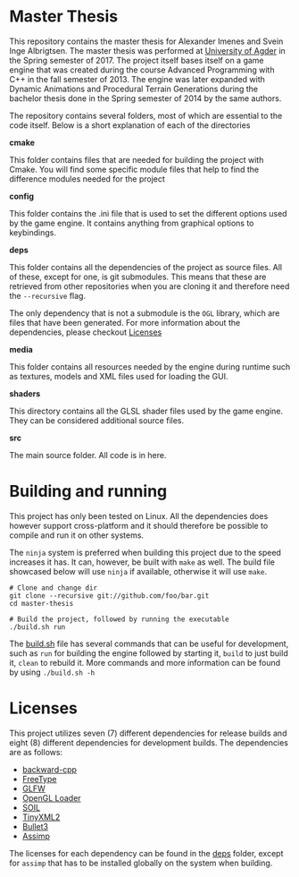 # Master Thesis

This repository contains the master thesis for Alexander Imenes and Svein Inge Albrigtsen. The master thesis was performed at [University of Agder](http://uia.no) in the Spring semester of 2017. The project itself bases itself on a game engine that was created during the course Advanced Programming with C++ in the fall semester of 2013. The engine was later expanded with Dynamic Animations and Procedural Terrain Generations during the bachelor thesis done in the Spring semester of 2014 by the same authors.

The repository contains several folders, most of which are essential to the code itself. Below is a short explanation of each of the directories

**cmake**

This folder contains files that are needed for building the project with Cmake. You will find some specific module files that help to find the difference modules needed for the project

**config**

This folder contains the .ini file that is used to set the different options used by the game engine. It contains anything from graphical options to keybindings.

**deps**

This folder contains all the dependencies of the project as source files. All of these, except for one, is git submodules. This means that these are retrieved from other repositories when you are cloning it and therefore need the `--recursive` flag.

The only dependency that is not a submodule is the `OGL` library, which are files that have been generated. For more information about the dependencies, please checkout [Licenses](#licenses)

**media**

This folder contains all resources needed by the engine during runtime such as textures, models and XML files used for loading the GUI.

**shaders**

This directory contains all the GLSL shader files used by the game engine. They can be considered additional source files.

**src**

The main source folder. All code is in here.

# Building and running

This project has only been tested on Linux. All the dependencies does however support cross-platform and it should therefore be possible to compile and run it on other systems.

The `ninja` system is preferred when building this project due to the speed increases it has. It can, however, be built with `make` as well. The build file showcased below will use `ninja` if available, otherwise it will use `make`.

```
# Clone and change dir
git clone --recursive git://github.com/foo/bar.git
cd master-thesis

# Build the project, followed by running the executable
./build.sh run
```

The [build.sh](./build.sh) file has several commands that can be useful for development, such as `run` for building the engine followed by starting it, `build` to just build it, `clean` to rebuild it. More commands and more information can be found by using `./build.sh -h`

# Licenses

This project utilizes seven (7) different dependencies for release builds and eight (8) different dependencies for development builds. The dependencies are as follows:

- [backward-cpp](https://github.com/bombela/backward-cpp)
- [FreeType](https://www.freetype.org/index.html)
- [GLFW](http://www.glfw.org)
- [OpenGL Loader](https://bitbucket.org/alfonse/glloadgen/wiki/Home)
- [SOIL](http://www.lonesock.net/soil.html)
- [TinyXML2](http://www.grinninglizard.com/tinyxml2)
- [Bullet3](http://bulletphysics.org/wordpress/)
- [Assimp](http://www.assimp.org)

The licenses for each dependency can be found in the [deps](./deps) folder, except for `assimp` that has to be installed globally on the system when building.




